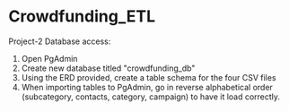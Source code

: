 # Crowdfunding_ETL
Project-2
Database access: 
1. Open PgAdmin
2. Create new database titled "crowdfunding_db"
3. Using the ERD provided, create a table schema for the four CSV files
4. When importing tables to PgAdmin, go in reverse alphabetical order (subcategory, contacts, category, campaign) to have it load correctly.
